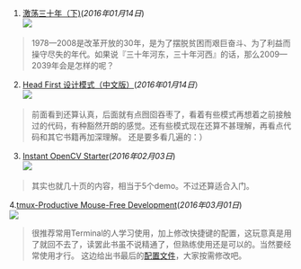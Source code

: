 1. [激荡三十年（下)](http://book.douban.com/subject/2380307/)(*2016年01月14日*)  
![](http://img3.douban.com/lpic/s2879952.jpg)
> 1978—2008是改革开放的30年，是为了摆脱贫困而艰巨奋斗、为了利益而操守尽失的年代。如果说『三十年河东，三十年河西』的话，那么2009—2039年会是怎样的呢？

2. [Head First 设计模式（中文版）](http://book.douban.com/subject/2243615/)(*2016年01月14日*）  
![](http://img3.doubanio.com/lpic/s2686916.jpg)
>前面看到还算认真，后面就有点囫囵吞枣了，看着有些模式再想着之前接触过的代码，有种豁然开朗的感觉。还有些模式现在还算不甚理解，再看点代码和其它书籍再加深理解。
还是要多看几遍的：）

3. [Instant OpenCV Starter](http://book.douban.com/subject/26722202/)(*2016年02月03日*)  
![](http://img3.douban.com/lpic/s28397642.jpg)
>其实也就几十页的内容，相当于5个demo。不过还算适合入门。

4.[tmux-Productive Mouse-Free Development](https://book.douban.com/subject/10541112/)(*2016年03月01日*)  
![](https://img1.doubanio.com/lpic/s8942214.jpg)
>很推荐常用Terminal的人学习使用，加上修改快捷键的配置，这玩意真是用了就回不去了，读罢此书虽不说精通了，但熟练使用还是可以的。当然要经常使用才行。
> 这边给出书最后的[配置文件](https://gist.github.com/Jiezhi/076543ff6141568c59bf)，大家按需修改吧。
